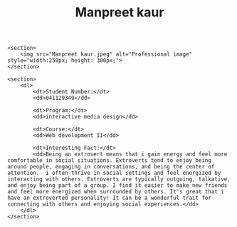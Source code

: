 <!DOCTYPE html>
<html lang="en">
<head>
    <meta charset="UTF-8">
    <meta name="viewport" content="width=device-width, initial-scale=1.0">
    <title>Full name</title>
</head>
<body>
    <header>
        <h1>Manpreet kaur</h1>
    </header>

    <section>
        <img src="Manpreet kaur.jpeg" alt="Professional image" style="width:250px; height: 300px;">
    </section>

    <section>
        <dl>
            <dt>Student Number:</dt>
            <dd>041129349</dd>

            <dt>Program:</dt>
            <dd>interactive media design</dd>

            <dt>Course:</dt>
            <dd>Web development II</dd>

            <dt>Interesting Fact:</dt>
            <dd>Being an extrovert means that i gain energy and feel more comfortable in social situations. Extroverts tend to enjoy being around people, engaging in conversations, and being the center of attention.  i often thrive in social settings and feel energized by interacting with others. Extroverts are typically outgoing, talkative, and enjoy being part of a group. I find it easier to make new friends and feel more energized when surrounded by others. It's great that i have an extroverted personality! It can be a wonderful trait for connecting with others and enjoying social experiences.</dd>
        </dl>
    </section>
</body>
</html>
